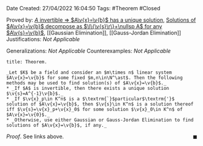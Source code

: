 <br />
<br />

Date Created: 27/04/2022 16:04:50
Tags: #Theorem #Closed

Proved by: [$A$ invertible $\Rightarrow$ $A\v{x}=\v{b}$ has a unique solution](Invertible%20coefficient%20matrix%20implies%20unique%20solution.md), [Solutions of $A\v{x}=\v{b}$ decompose as $\l\{\v{s}\r\}+\nullsp A$ for any $A\v{s}=\v{b}$](Solutions%20of%20a%20linear%20system%20decompose%20as%20sum%20of%20particular%20and%20null.md), [[Gaussian Elimination]], [[Gauss-Jordan Elimination]]
Justifications: _Not Applicable_

Generalizations: _Not Applicable_
Counterexamples: _Not Applicable_

``` ad-Theorem
title: Theorem.

_Let $K$ be a field and consider an $m\times n$ linear system $A\v{x}=\v{b}$ for some fixed $m,n\in\N^\ast$. Then the following methods may be used to find solution(s) of $A\v{x}=\v{b}$._
* _If $A$ is invertible, then there exists a unique solution $\v{s}=A^{-1}\v{b}$._
* _If $\v{x}_p\in K^n$ is a $\textrm{`}$particular$\textrm{'}$ solution of $A\v{x}=\v{b}$, then $\v{s}\in K^n$ is a solution thereof iff $\v{s}=\v{x}_p+\v{x}_0$ for some solution $\v{x}_0\in K^n$ of $A\v{x}=\v{0}$._
* _Otherwise, use either Gaussian or Gauss-Jordan Elimination to find solutions of $A\v{x}=\v{b}$, if any._

```

_Proof_. See links above.<span style="float:right;">$\blacksquare$</span>
